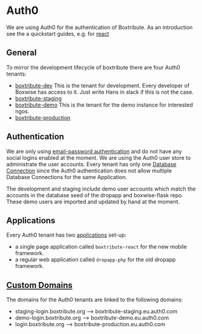# Auth0

We are using Auth0 for the authentication of Boxtribute. As an introduction see the a quickstart guides, e.g. for [react](https://auth0.com/docs/quickstart/spa/react)

## General

To mirror the development lifecycle of boxtribute there are four Auth0 tenants:
- [boxtribute-dev](https://boxtribute-dev.eu.auth0.com/)
This is the tenant for development. Every developer of Boxwise has access to it. Just write Hans in slack if this is not the case.
- [boxtribute-staging](https://boxtribute-staging.eu.auth0.com/)
- [boxtribute-demo](https://boxtribute-staging.eu.auth0.com/)
This is the tenant for the demo instance for interested ngos.
- [boxtribute-production](https://boxtribute-staging.eu.auth0.com/)

## Authentication
We are only using [email-password authentication](https://auth0.com/docs/connections/database) and do not have any social logins enabled at the moment. We are using the Auth0 user store to administrate the user accounts. 
Every tenant has only one [Database Connection](https://auth0.com/docs/connections/database) since the Auth0 authentication does not allow multiple Database Connections for the same Application.

The development and staging include demo user accounts which match the accounts in the database seed of the dropapp and boxwise-flask repo.
These demo users are imported and updated by hand at the moment.

## Applications
Every Auth0 tenant has two [applications](https://auth0.com/docs/applications) set-up:
- a single page application called `boxtribute-react` for the new mobile framework.
- a regular web application called `dropapp-php` for the old dropapp framework.

## [Custom Domains](https://auth0.com/docs/custom-domains)
The domains for the Auth0 tenants are linked to the following domains:
- staging-login.boxtribute.org --> boxtribute-staging.eu.auth0.com
- demo-login.boxtribute.org --> boxtribute-demo.eu.auth0.com
- login.boxtribute.org --> boxtribute-production.eu.auth0.com
